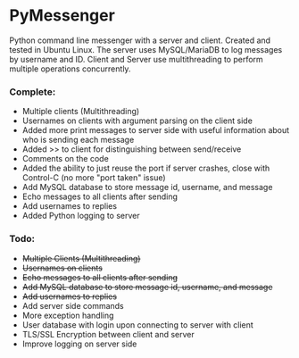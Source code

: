 # PyMessenger

Python command line messenger with a server and client. Created and tested in Ubuntu Linux.
The server uses MySQL/MariaDB to log messages by username and ID. Client and Server use multithreading to
perform multiple operations concurrently.

### Complete:
- Multiple clients (Multithreading)
- Usernames on clients with argument parsing on the client side
- Added more print messages to server side with useful information about who is sending each message
- Added >> to client for distinguishing between send/receive
- Comments on the code
- Added the ability to just reuse the port if server crashes, close with Control-C (no more "port taken" issue)
- Add MySQL database to store message id, username, and message
- Echo messages to all clients after sending
- Add usernames to replies
- Added Python logging to server

### Todo:
- ~~Multiple Clients (Multithreading)~~
- ~~Usernames on clients~~
- ~~Echo messages to all clients after sending~~
- ~~Add MySQL database to store message id, username, and message~~
- ~~Add usernames to replies~~
- Add server side commands
- More exception handling
- User database with login upon connecting to server with client
- TLS/SSL Encryption between client and server
- Improve logging on server side

